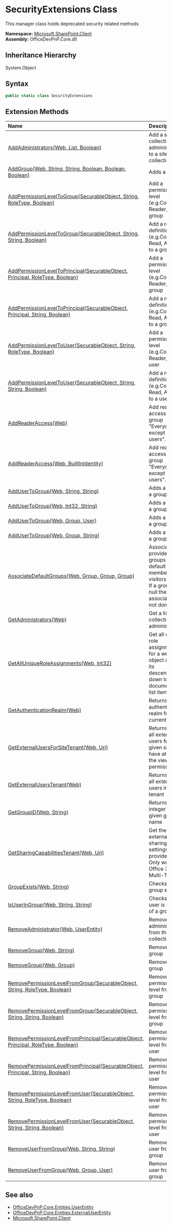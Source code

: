 # SecurityExtensions Class
 This manager class holds deprecated security related methods   

**Namespace:** [Microsoft.SharePoint.Client](Microsoft.SharePoint.Client.md)  
**Assembly:** OfficeDevPnP.Core.dll  
## Inheritance Hierarchy
System.Object  
## Syntax
```C#
public static class SecurityExtensions
```
## Extension Methods
|**Name**|**Description**|
|:-----|:-----|
| [AddAdministrators(Web, List<UserEntity>, Boolean)](Microsoft.SharePoint.Client.SecurityExtensions.6ae7b819.md) | Add a site collection administrator to a site collection
| [AddGroup(Web, String, String, Boolean, Boolean, Boolean)](Microsoft.SharePoint.Client.SecurityExtensions.6821c296.md) | Adds a group
| [AddPermissionLevelToGroup(SecurableObject, String, RoleType, Boolean)](Microsoft.SharePoint.Client.SecurityExtensions.7e8844c.md) | Add a permission level (e.g.Contribute, Reader,...) to a group
| [AddPermissionLevelToGroup(SecurableObject, String, String, Boolean)](Microsoft.SharePoint.Client.SecurityExtensions.e4482cf4.md) | Add a role definition (e.g.Contribute, Read, Approve) to a group
| [AddPermissionLevelToPrincipal(SecurableObject, Principal, RoleType, Boolean)](Microsoft.SharePoint.Client.SecurityExtensions.27dd60bf.md) | Add a permission level (e.g.Contribute, Reader,...) to a group
| [AddPermissionLevelToPrincipal(SecurableObject, Principal, String, Boolean)](Microsoft.SharePoint.Client.SecurityExtensions.bcafbed3.md) | Add a role definition (e.g.Contribute, Read, Approve) to a group
| [AddPermissionLevelToUser(SecurableObject, String, RoleType, Boolean)](Microsoft.SharePoint.Client.SecurityExtensions.5adad6c1.md) | Add a permission level (e.g.Contribute, Reader,...) to a user
| [AddPermissionLevelToUser(SecurableObject, String, String, Boolean)](Microsoft.SharePoint.Client.SecurityExtensions.f973c234.md) | Add a role definition (e.g.Contribute, Read, Approve) to a user
| [AddReaderAccess(Web)](Microsoft.SharePoint.Client.SecurityExtensions.ed280cd0.md) | Add read access to the group "Everyone except external users".
| [AddReaderAccess(Web, BuiltInIdentity)](Microsoft.SharePoint.Client.SecurityExtensions.c7da83a8.md) | Add read access to the group "Everyone except external users".
| [AddUserToGroup(Web, String, String)](Microsoft.SharePoint.Client.SecurityExtensions.174da59d.md) | Adds a user to a group
| [AddUserToGroup(Web, Int32, String)](Microsoft.SharePoint.Client.SecurityExtensions.a15d4933.md) | Adds a user to a group
| [AddUserToGroup(Web, Group, User)](Microsoft.SharePoint.Client.SecurityExtensions.86e5291a.md) | Adds a user to a group
| [AddUserToGroup(Web, Group, String)](Microsoft.SharePoint.Client.SecurityExtensions.fb8dc920.md) | Adds a user to a group
| [AssociateDefaultGroups(Web, Group, Group, Group)](Microsoft.SharePoint.Client.SecurityExtensions.9ceaf057.md) | Associate the provided groups as default owners, members or visitors groups. If a group is null then the association is not done
| [GetAdministrators(Web)](Microsoft.SharePoint.Client.SecurityExtensions.10b24275.md) | Get a list of site collection administrators
| [GetAllUniqueRoleAssignments(Web, Int32)](Microsoft.SharePoint.Client.SecurityExtensions.daa2e7f4.md) | Get all unique role assignments for a web object and all its descendents down to document or list item level.
| [GetAuthenticationRealm(Web)](Microsoft.SharePoint.Client.SecurityExtensions.c7f71f9e.md) | Returns the authentication realm for the current web
| [GetExternalUsersForSiteTenant(Web, Uri)](Microsoft.SharePoint.Client.SecurityExtensions.96e5dabd.md) | Returns a list all external users for a given site that have at least the viewpages permission
| [GetExternalUsersTenant(Web)](Microsoft.SharePoint.Client.SecurityExtensions.dac3008a.md) | Returns a list all external users in your tenant
| [GetGroupID(Web, String)](Microsoft.SharePoint.Client.SecurityExtensions.14a0cf4f.md) | Returns the integer ID for a given group name
| [GetSharingCapabilitiesTenant(Web, Uri)](Microsoft.SharePoint.Client.SecurityExtensions.6165887c.md) | Get the external sharing settings for the provided site. Only works in Office 365 Multi-Tenant
| [GroupExists(Web, String)](Microsoft.SharePoint.Client.SecurityExtensions.7e0748a8.md) | Checks if a group exists
| [IsUserInGroup(Web, String, String)](Microsoft.SharePoint.Client.SecurityExtensions.75d377f2.md) | Checks if a user is member of a group
| [RemoveAdministrator(Web, UserEntity)](Microsoft.SharePoint.Client.SecurityExtensions.fe945eb0.md) | Removes an administrators from the site collection
| [RemoveGroup(Web, String)](Microsoft.SharePoint.Client.SecurityExtensions.20a8af35.md) | Remove a group
| [RemoveGroup(Web, Group)](Microsoft.SharePoint.Client.SecurityExtensions.bfa1ee44.md) | Remove a group
| [RemovePermissionLevelFromGroup(SecurableObject, String, RoleType, Boolean)](Microsoft.SharePoint.Client.SecurityExtensions.d42b6c97.md) | Removes a permission level from a group
| [RemovePermissionLevelFromGroup(SecurableObject, String, String, Boolean)](Microsoft.SharePoint.Client.SecurityExtensions.64eef5df.md) | Removes a permission level from a group
| [RemovePermissionLevelFromPrincipal(SecurableObject, Principal, RoleType, Boolean)](Microsoft.SharePoint.Client.SecurityExtensions.8f162e10.md) | Removes a permission level from a user
| [RemovePermissionLevelFromPrincipal(SecurableObject, Principal, String, Boolean)](Microsoft.SharePoint.Client.SecurityExtensions.f3f34f1.md) | Removes a permission level from a user
| [RemovePermissionLevelFromUser(SecurableObject, String, RoleType, Boolean)](Microsoft.SharePoint.Client.SecurityExtensions.b4db0942.md) | Removes a permission level from a user
| [RemovePermissionLevelFromUser(SecurableObject, String, String, Boolean)](Microsoft.SharePoint.Client.SecurityExtensions.4d6b82ef.md) | Removes a permission level from a user
| [RemoveUserFromGroup(Web, String, String)](Microsoft.SharePoint.Client.SecurityExtensions.ec40d40c.md) | Removes a user from a group
| [RemoveUserFromGroup(Web, Group, User)](Microsoft.SharePoint.Client.SecurityExtensions.138472c.md) | Removes a user from a group
## See also
- [OfficeDevPnP.Core.Entities.UserEntity](OfficeDevPnP.Core.Entities.UserEntity.md)
- [OfficeDevPnP.Core.Entities.ExternalUserEntity](OfficeDevPnP.Core.Entities.ExternalUserEntity.md)
- [Microsoft.SharePoint.Client](Microsoft.SharePoint.Client.md)
